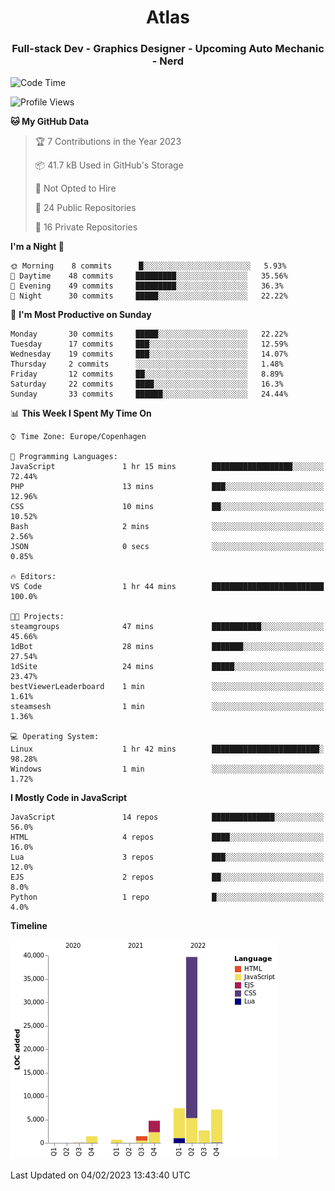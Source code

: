 <h1 align="center">Atlas</h1>
<h3 align="center">Full-stack Dev - Graphics Designer - Upcoming Auto Mechanic - Nerd</h3>

<!--START_SECTION:waka-->
![Code Time](http://img.shields.io/badge/Code%20Time-832%20hrs%2027%20mins-blue)

![Profile Views](http://img.shields.io/badge/Profile%20Views-11-blue)

**🐱 My GitHub Data** 

> 🏆 7 Contributions in the Year 2023
 > 
> 📦 41.7 kB Used in GitHub's Storage 
 > 
> 🚫 Not Opted to Hire
 > 
> 📜 24 Public Repositories 
 > 
> 🔑 16 Private Repositories  
 > 
**I'm a Night 🦉** 

```text
🌞 Morning    8 commits      █░░░░░░░░░░░░░░░░░░░░░░░░   5.93% 
🌆 Daytime    48 commits     █████████░░░░░░░░░░░░░░░░   35.56% 
🌃 Evening    49 commits     █████████░░░░░░░░░░░░░░░░   36.3% 
🌙 Night      30 commits     █████░░░░░░░░░░░░░░░░░░░░   22.22%

```
📅 **I'm Most Productive on Sunday** 

```text
Monday       30 commits     █████░░░░░░░░░░░░░░░░░░░░   22.22% 
Tuesday      17 commits     ███░░░░░░░░░░░░░░░░░░░░░░   12.59% 
Wednesday    19 commits     ███░░░░░░░░░░░░░░░░░░░░░░   14.07% 
Thursday     2 commits      ░░░░░░░░░░░░░░░░░░░░░░░░░   1.48% 
Friday       12 commits     ██░░░░░░░░░░░░░░░░░░░░░░░   8.89% 
Saturday     22 commits     ████░░░░░░░░░░░░░░░░░░░░░   16.3% 
Sunday       33 commits     ██████░░░░░░░░░░░░░░░░░░░   24.44%

```


📊 **This Week I Spent My Time On** 

```text
⌚︎ Time Zone: Europe/Copenhagen

💬 Programming Languages: 
JavaScript               1 hr 15 mins        ██████████████████░░░░░░░   72.44% 
PHP                      13 mins             ███░░░░░░░░░░░░░░░░░░░░░░   12.96% 
CSS                      10 mins             ██░░░░░░░░░░░░░░░░░░░░░░░   10.52% 
Bash                     2 mins              ░░░░░░░░░░░░░░░░░░░░░░░░░   2.56% 
JSON                     0 secs              ░░░░░░░░░░░░░░░░░░░░░░░░░   0.85%

🔥 Editors: 
VS Code                  1 hr 44 mins        █████████████████████████   100.0%

🐱‍💻 Projects: 
steamgroups              47 mins             ███████████░░░░░░░░░░░░░░   45.66% 
1dBot                    28 mins             ███████░░░░░░░░░░░░░░░░░░   27.54% 
1dSite                   24 mins             █████░░░░░░░░░░░░░░░░░░░░   23.47% 
bestViewerLeaderboard    1 min               ░░░░░░░░░░░░░░░░░░░░░░░░░   1.61% 
steamsesh                1 min               ░░░░░░░░░░░░░░░░░░░░░░░░░   1.36%

💻 Operating System: 
Linux                    1 hr 42 mins        ████████████████████████░   98.28% 
Windows                  1 min               ░░░░░░░░░░░░░░░░░░░░░░░░░   1.72%

```

**I Mostly Code in JavaScript** 

```text
JavaScript               14 repos            ██████████████░░░░░░░░░░░   56.0% 
HTML                     4 repos             ████░░░░░░░░░░░░░░░░░░░░░   16.0% 
Lua                      3 repos             ███░░░░░░░░░░░░░░░░░░░░░░   12.0% 
EJS                      2 repos             ██░░░░░░░░░░░░░░░░░░░░░░░   8.0% 
Python                   1 repo              █░░░░░░░░░░░░░░░░░░░░░░░░   4.0%

```


**Timeline**

![Chart not found](https://raw.githubusercontent.com/Atlas7005/Atlas7005/master/charts/bar_graph.png) 


 Last Updated on 04/02/2023 13:43:40 UTC
<!--END_SECTION:waka-->
